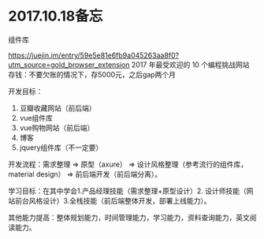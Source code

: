 
# 2017.10.18备忘

组件库

https://juejin.im/entry/59e5e81e6fb9a045263aa8f0?utm_source=gold_browser_extension  2017 年最受欢迎的 10 个编程挑战网站
存钱：不要欠账的情况下，存5000元，之后gap两个月




开发目标：
1. 豆瓣收藏网站（前后端）
2. vue组件库
3. vue购物网站（前后端）
4. 博客
5. jquery组件库（不一定要）

开发流程：需求整理 => 原型（axure） => 设计风格整理（参考流行的组件库，material design） => 前后端开发（前后端分离）。

学习目标：在其中学会1.产品经理技能（需求整理+原型设计）2. 设计师技能（网站前台风格设计）3.全栈技能（前后端整体开发，部署上线能力）。

其他能力提高：整体规划能力，时间管理能力，学习能力，资料查询能力，英文阅读能力。

